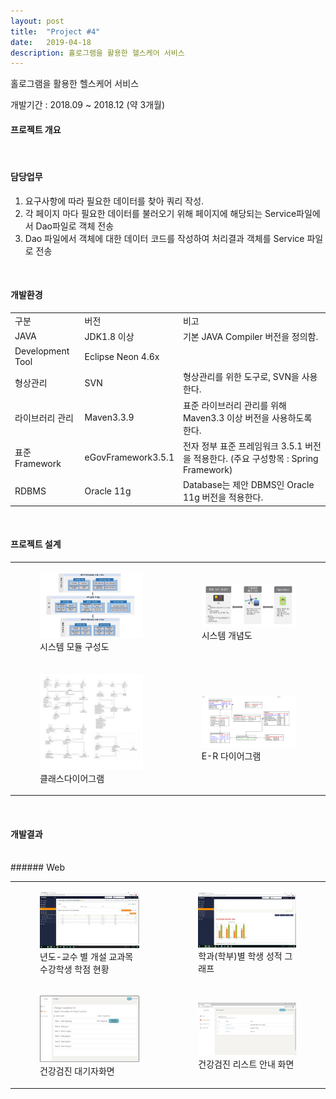 ```yaml
---
layout: post
title:  "Project #4"
date:   2019-04-18
description: 홀로그램을 활용한 헬스케어 서비스
---
```


<p class="intro">홀로그램을 활용한 헬스케어 서비스</p>
개발기간 : 2018.09 ~ 2018.12 (약 3개월)

#### 프로젝트 개요


<br/>

#### 담당업무

1. 요구사항에 따라 필요한 데이터를 찾아 쿼리 작성.
2. 각 페이지 마다 필요한 데이터를 불러오기 위해 페이지에 해당되는 Service파일에서 Dao파일로 객체 전송
3. Dao 파일에서 객체에 대한 데이터 코드를 작성하여 처리결과 객체를 Service 파일로 전송


<br/>

#### 개발환경

<table>
    <tr>
        <td>구분</td>
        <td>버전</td>
        <td>비고</td>
    </tr>
    <tr>
        <td>JAVA</td>
        <td>JDK1.8 이상</td>
        <td>기본 JAVA Compiler 버전을 정의함.</td>
    </tr>
    <tr>
        <td>Development Tool</td>
        <td>Eclipse Neon 4.6x</td>
        <td></td>
    </tr>
    <tr>
        <td>형상관리</td>
        <td>SVN</td>
        <td>형상관리를 위한 도구로, SVN을 사용한다.</td>
    </tr>
    <tr>
        <td>라이브러리 관리</td>
        <td>Maven3.3.9</td>
        <td>표준 라이브러리 관리를 위해 Maven3.3 이상 버전을 사용하도록 한다.</td>
    </tr>
    <tr>
        <td>표준 Framework</td>
        <td>eGovFramework3.5.1</td>
        <td>전자 정부 표준 프레임워크 3.5.1 버전을 적용한다.
        (주요 구성항목 : Spring Framework)</td>
    </tr>
    <tr>
        <td>RDBMS</td>
        <td>Oracle 11g</td>
        <td>Database는 제안 DBMS인 Oracle 11g 버전을 적용한다.</td>
    </tr>
</table>


<br/>

#### 프로젝트 설계

<table>
    <tr>
        <td>
            <figure>
                <img src="/assets/img/diagram.jpg" alt=""/>
                <figcaption>시스템 모듈 구성도</figcaption>
            </figure>
        </td>
        <td>
            <figure>
                <img src="/assets/img/개념도.jpg" alt=""/>
                <figcaption>시스템 개념도</figcaption>
            </figure>
        </td>
    </tr>
    <tr>
        <td>
            <figure>
                <img src="/assets/img/class.jpg" alt=""/>
                <figcaption>클래스다이어그램</figcaption>
            </figure>
        </td>
        <td>
            <figure>
                <img src="/assets/img/erd.jpg" alt=""/>
                <figcaption>E-R 다이어그램</figcaption>
            </figure>
        </td>
    </tr>
</table>

<br/>

#### 개발결과 
<br/>
###### Web 

<table>
    <tr>
        <td>
            <figure>
                <img src="/assets/img/년도.jpg" alt=""/>
                <figcaption>년도-교수 별 개설 교과목 수강학생 학점 현황</figcaption>
            </figure>
        </td>
        <td>
            <figure>
                <img src="/assets/img/학과.jpg" alt=""/>
                <figcaption>학과(학부)별 학생 성적 그래프 </figcaption>
            </figure>
        </td>
    </tr>
    <tr>
        <td>
            <figure>
                <img src="/assets/img/watinglist.jpg" alt=""/>
                <figcaption>건강검진 대기자화면</figcaption>
            </figure>
        </td>
        <td>
            <figure>
                <img src="/assets/img/list.jpg" alt=""/>
                <figcaption>건강검진 리스트 안내 화면</figcaption>
            </figure>
        </td>
    </tr>
</table>

<br/>


<br/><br/>


